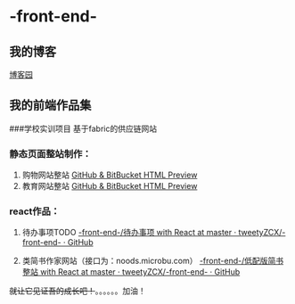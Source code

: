 # -front-end-
## 我的博客
[博客园](http://www.cnblogs.com/endymion/)

## 我的前端作品集
###学校实训项目
基于fabric的供应链网站

### 静态页面整站制作：
1. 购物网站整站
[GitHub & BitBucket HTML Preview](https://htmlpreview.github.io/?https://github.com/tweetyZCX/-front-end-/blob/master/%E8%B4%AD%E7%89%A9%E7%BD%91%E7%AB%99%E6%95%B4%E7%AB%99/index.html)
2. 教育网站整站
[GitHub & BitBucket HTML Preview](https://htmlpreview.github.io/?https://github.com/tweetyZCX/-front-end-/blob/master/HTMLCSS%E5%AE%9E%E6%88%98/HTMLCSS%E5%AE%9E%E6%88%98.html)

### react作品：
1. 待办事项TODO
[-front-end-/待办事项 with React at master · tweetyZCX/-front-end- · GitHub](https://github.com/tweetyZCX/-front-end-/tree/master/%E5%BE%85%E5%8A%9E%E4%BA%8B%E9%A1%B9%20with%20React)

2. 类简书作家网站（接口为：noods.microbu.com）
[-front-end-/低配版简书整站 with React at master · tweetyZCX/-front-end- · GitHub](https://github.com/tweetyZCX/-front-end-/tree/master/%E4%BD%8E%E9%85%8D%E7%89%88%E7%AE%80%E4%B9%A6%E6%95%B4%E7%AB%99%20with%20React)

~~就让它见证吾的成长吧！~~。。。。。。加油！
